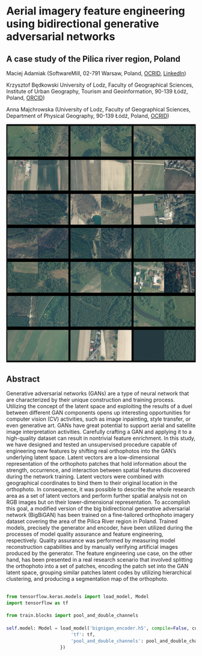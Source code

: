 # Aerial imagery feature engineering using bidirectional generative adversarial networks 
## A case study of the Pilica river region, Poland

Maciej Adamiak (SoftwareMill, 02-791 Warsaw, Poland, [OCRID](https://orcid.org/0000-0002-8229-9661), [LinkedIn](https://www.linkedin.com/in/maciejadamiak/))

Krzysztof Będkowski University of Lodz, Faculty of Geographical Sciences, Institute of Urban Geography, Tourism and Geoinformation, 90-139 Łódź, Poland, [ORCID](0000-0001-7945-343X))

Anna Majchrowska (University of Lodz, Faculty of Geographical Sciences, Department of Physical Geography, 90-139 Łódź, Poland, [OCRID](https://orcid.org/0000-0002-1611-6118)) 

![](header.png)

## Abstract
Generative adversarial networks (GANs) are a type of neural network that are characterized by their unique construction and training process. Utilizing the concept of the latent space and exploiting the results of a duel between different GAN components opens up interesting opportunities for computer vision (CV) activities, such as image inpainting, style transfer, or even generative art. GANs have great potential to support aerial and satellite image interpretation activities. Carefully crafting a GAN and applying it to a high-quality dataset can result in nontrivial feature enrichment. In this study, we have designed and tested an unsupervised procedure capable of engineering new features by shifting real orthophotos into the GAN’s underlying latent space. Latent vectors are a low-dimensional representation of the orthophoto patches that hold information about the strength, occurrence, and interaction between spatial features discovered during the network training. Latent vectors were combined with geographical coordinates to bind them to their original location in the orthophoto. In consequence, it was possible to describe the whole research area as a set of latent vectors and perform further spatial analysis not on RGB images but on their lower-dimensional representation. To accomplish this goal, a modified version of the big bidirectional generative adversarial network (BigBiGAN) has been trained on a fine-tailored orthophoto imagery dataset covering the area of the Pilica River region in Poland. Trained models, precisely the generator and encoder, have been utilized during the processes of model quality assurance and feature engineering, respectively. Quality assurance was performed by measuring model reconstruction capabilities and by manually verifying artificial images produced by the generator. The feature engineering use case, on the other hand, has been presented in a real research scenario that involved splitting the orthophoto into a set of patches, encoding the patch set into the GAN latent space, grouping similar patches latent codes by utilizing hierarchical clustering, and producing a segmentation map of the orthophoto.

##

```python
from tensorflow.keras.models import load_model, Model
import tensorflow as tf

from train.blocks import pool_and_double_channels

self.model: Model = load_model('bignigan_encoder.h5', compile=False, custom_objects={
                        'tf': tf,
                        'pool_and_double_channels': pool_and_double_channels
                    })
```
